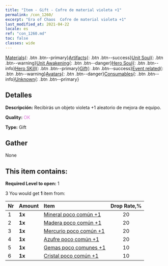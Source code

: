```yaml
---
title: "Item - Gift - Cofre de material violeta +1"
permalink: /con_1260/
excerpt: "Era of Chaos  Cofre de material violeta +1"
last_modified_at: 2021-04-22
locale: es
ref: "con_1260.md"
toc: false
classes: wide
---
```

 [Materials](/ItemsES/){: .btn .btn--primary}[Artifacts](/ItemsES/Artifacts/){: .btn .btn--success}[Unit Soul](/ItemsES/UnitSoul/){: .btn .btn--warning}[Unit Awakening](/ItemsES/UnitAwakening/){: .btn .btn--danger}[Hero Soul](/ItemsES/HeroSoul/){: .btn .btn--info}[Hero SKill](/ItemsES/HeroSkill/){: .btn .btn--primary}[Gift](/ItemsES/Gift/){: .btn .btn--success}[Event related](/ItemsES/Events/){: .btn .btn--warning}[Avatars](/ItemsES/Avatars/){: .btn .btn--danger}[Consumables](/ItemsES/Consumables/){: .btn .btn--info}[Unknown](/ItemsES/Unknown/){: .btn .btn--primary}

## Detalles
 **Descripción:** Recibirás un objeto violeta +1 aleatorio de mejora de equipo.

 **Quality:** <span style="color: #DA70D6">OK</span>

 **Type:** Gift

## Gather

  None

## This item contains:

 **Required Level to open:** 1

 3 You would get **1** item  from:

  | Nr | Amount |     Item    | Drop Rate,% |
  |:---|:-------|:------------|:---------:|
  | 1 |  **1x** | [Mineral poco común +1](/ItemsES/mat_40/) | 20 | 
  | 2 |  **1x** | [Madera poco común +1](/ItemsES/mat_41/) | 20 | 
  | 3 |  **1x** | [Mercurio poco común +1](/ItemsES/mat_42/) | 20 | 
  | 4 |  **1x** | [Azufre poco común +1](/ItemsES/mat_43/) | 20 | 
  | 5 |  **1x** | [Gemas poco comunes +1](/ItemsES/mat_44/) | 10 | 
  | 6 |  **1x** | [Cristal poco común +1](/ItemsES/mat_45/) | 10 | 
